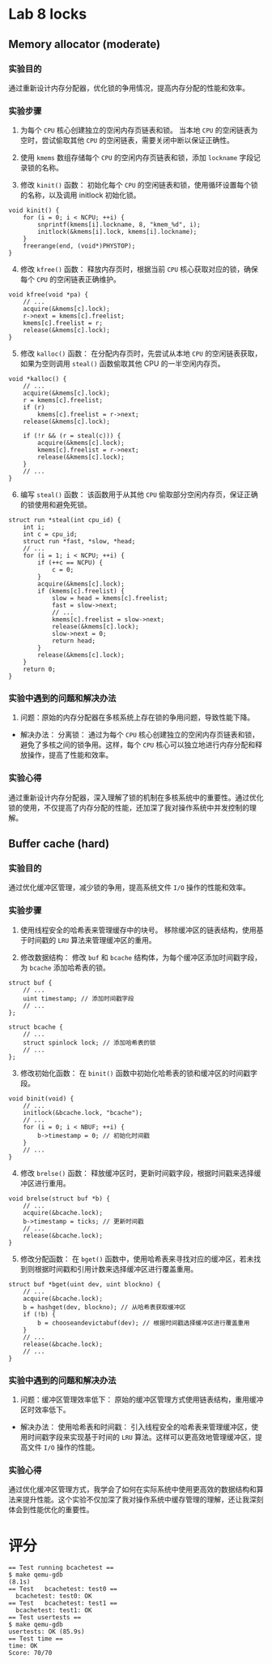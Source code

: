# Lab 8 locks

## Memory allocator (moderate)

### 实验目的
通过重新设计内存分配器，优化锁的争用情况，提高内存分配的性能和效率。

### 实验步骤
1. 为每个 `CPU` 核心创建独立的空闲内存页链表和锁。
当本地 `CPU` 的空闲链表为空时，尝试偷取其他 `CPU` 的空闲链表，需要关闭中断以保证正确性。

2.  使用 `kmems` 数组存储每个 `CPU` 的空闲内存页链表和锁，添加 `lockname` 字段记录锁的名称。

3. 修改 `kinit()` 函数： 初始化每个 `CPU` 的空闲链表和锁，使用循环设置每个锁的名称，以及调用 initlock 初始化锁。
```
void kinit() {
    for (i = 0; i < NCPU; ++i) {
        snprintf(kmems[i].lockname, 8, "kmem_%d", i);
        initlock(&kmems[i].lock, kmems[i].lockname);
    }
    freerange(end, (void*)PHYSTOP);
}
```

4. 修改 `kfree()` 函数： 释放内存页时，根据当前 `CPU` 核心获取对应的锁，确保每个 `CPU` 的空闲链表正确维护。
```
void kfree(void *pa) {
    // ...
    acquire(&kmems[c].lock);
    r->next = kmems[c].freelist;
    kmems[c].freelist = r;
    release(&kmems[c].lock);
}
```

5. 修改 `kalloc()` 函数： 在分配内存页时，先尝试从本地 `CPU` 的空闲链表获取，如果为空则调用 `steal()` 函数偷取其他 CPU 的一半空闲内存页。
```
void *kalloc() {
    // ...
    acquire(&kmems[c].lock);
    r = kmems[c].freelist;
    if (r)
        kmems[c].freelist = r->next;
    release(&kmems[c].lock);
    
    if (!r && (r = steal(c))) {
        acquire(&kmems[c].lock);
        kmems[c].freelist = r->next;
        release(&kmems[c].lock);
    }
    // ...
}
```

6. 编写 `steal()` 函数： 该函数用于从其他 `CPU` 偷取部分空闲内存页，保证正确的锁使用和避免死锁。
```
struct run *steal(int cpu_id) {
    int i;
    int c = cpu_id;
    struct run *fast, *slow, *head;
    // ...
    for (i = 1; i < NCPU; ++i) {
        if (++c == NCPU) {
            c = 0;
        }
        acquire(&kmems[c].lock);
        if (kmems[c].freelist) {
            slow = head = kmems[c].freelist;
            fast = slow->next;
            // ...
            kmems[c].freelist = slow->next;
            release(&kmems[c].lock);
            slow->next = 0;
            return head;
        }
        release(&kmems[c].lock);
    }
    return 0;
}
```

### 实验中遇到的问题和解决办法
1. 问题：原始的内存分配器在多核系统上存在锁的争用问题，导致性能下降。
- 解决办法：
分离锁： 通过为每个 `CPU` 核心创建独立的空闲内存页链表和锁，避免了多核之间的锁争用。这样，每个 `CPU` 核心可以独立地进行内存分配和释放操作，提高了性能和效率。

### 实验心得
通过重新设计内存分配器，深入理解了锁的机制在多核系统中的重要性。通过优化锁的使用，不仅提高了内存分配的性能，还加深了我对操作系统中并发控制的理解。


## Buffer cache (hard)

### 实验目的
通过优化缓冲区管理，减少锁的争用，提高系统文件 `I/O` 操作的性能和效率。

### 实验步骤
1. 使用线程安全的哈希表来管理缓存中的块号。
移除缓冲区的链表结构，使用基于时间戳的 `LRU` 算法来管理缓冲区的重用。

2. 修改数据结构： 修改 `buf` 和 `bcache` 结构体，为每个缓冲区添加时间戳字段，为 `bcache` 添加哈希表的锁。
```
struct buf {
    // ...
    uint timestamp; // 添加时间戳字段
    // ...
};

struct bcache {
    // ...
    struct spinlock lock; // 添加哈希表的锁
    // ...
};
```

3. 修改初始化函数： 在 `binit()` 函数中初始化哈希表的锁和缓冲区的时间戳字段。
```
void binit(void) {
    // ...
    initlock(&bcache.lock, "bcache");
    // ...
    for (i = 0; i < NBUF; ++i) {
        b->timestamp = 0; // 初始化时间戳
    }
    // ...
}
```

4. 修改 `brelse()` 函数： 释放缓冲区时，更新时间戳字段，根据时间戳来选择缓冲区进行重用。
```
void brelse(struct buf *b) {
    // ...
    acquire(&bcache.lock);
    b->timestamp = ticks; // 更新时间戳
    // ...
    release(&bcache.lock);
}
```

5. 修改分配函数： 在 `bget()` 函数中，使用哈希表来寻找对应的缓冲区，若未找到则根据时间戳和引用计数来选择缓冲区进行覆盖重用。
```
struct buf *bget(uint dev, uint blockno) {
    // ...
    acquire(&bcache.lock);
    b = hashget(dev, blockno); // 从哈希表获取缓冲区
    if (!b) {
        b = chooseandevictabuf(dev); // 根据时间戳选择缓冲区进行覆盖重用
    }
    // ...
    release(&bcache.lock);
    // ...
}
```

### 实验中遇到的问题和解决办法
1. 问题：缓冲区管理效率低下： 原始的缓冲区管理方式使用链表结构，重用缓冲区时效率低下。
- 解决办法：
使用哈希表和时间戳： 引入线程安全的哈希表来管理缓冲区，使用时间戳字段来实现基于时间的 `LRU` 算法。这样可以更高效地管理缓冲区，提高文件 `I/O` 操作的性能。

### 实验心得
通过优化缓冲区管理方式，我学会了如何在实际系统中使用更高效的数据结构和算法来提升性能。这个实验不仅加深了我对操作系统中缓存管理的理解，还让我深刻体会到性能优化的重要性。

# 评分
```
== Test running bcachetest == 
$ make qemu-gdb
(8.1s) 
== Test   bcachetest: test0 == 
  bcachetest: test0: OK 
== Test   bcachetest: test1 == 
  bcachetest: test1: OK 
== Test usertests == 
$ make qemu-gdb
usertests: OK (85.9s)
== Test time == 
time: OK 
Score: 70/70
```
